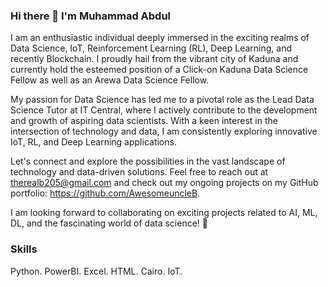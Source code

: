 ### Hi there 👋  I'm Muhammad Abdul

I am an enthusiastic individual deeply immersed in the exciting realms of Data Science, IoT, Reinforcement Learning (RL), Deep Learning, and recently Blockchain. I proudly hail from the vibrant city of Kaduna and currently hold the esteemed position of a Click-on Kaduna Data Science Fellow as well as an Arewa Data Science Fellow.

My passion for Data Science has led me to a pivotal role as the Lead Data Science Tutor at IT Central, where I actively contribute to the development and growth of aspiring data scientists. With a keen interest in the intersection of technology and data, I am consistently exploring innovative IoT, RL, and Deep Learning applications.

Let's connect and explore the possibilities in the vast landscape of technology and data-driven solutions. Feel free to reach out at therealb205@gmail.com and check out my ongoing projects on my GitHub portfolio: https://github.com/AwesomeuncleB.

I am looking forward to collaborating on exciting projects related to AI, ML, DL, and the fascinating world of data science! 🚀

### Skills
Python. PowerBI. Excel. HTML. Cairo. IoT.
